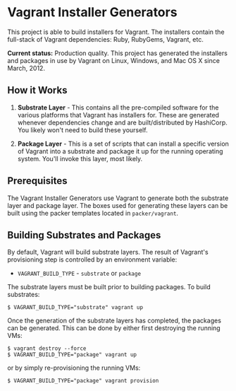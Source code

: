 # Vagrant Installer Generators

This project is able to build installers for Vagrant. The installers
contain the full-stack of Vagrant dependencies: Ruby, RubyGems, Vagrant,
etc.

**Current status:** Production quality. This project has generated the
installers and packages in use by Vagrant on Linux, Windows, and Mac OS X
since March, 2012.

## How it Works

1. **Substrate Layer** - This contains all the pre-compiled software
  for the various platforms that Vagrant has installers for. These are
  generated whenever dependencies change and are built/distributed by
  HashiCorp. You likely won't need to build these yourself.

2. **Package Layer** - This is a set of scripts that can install a
  specific version of Vagrant into a substrate and package it up for
  the running operating system. You'll invoke this layer, most likely.

## Prerequisites

The Vagrant Installer Generators use Vagrant to generate both the
substrate layer and package layer. The boxes used for generating
these layers can be built using the packer templates located in
`packer/vagrant`.

## Building Substrates and Packages

By default, Vagrant will build substrate layers. The result of Vagrant's
provisioning step is controlled by an environment variable:

* `VAGRANT_BUILD_TYPE` - `substrate` or `package`

The substrate layers must be built prior to building packages. To
build substrates:

```
$ VAGRANT_BUILD_TYPE="substrate" vagrant up
```

Once the generation of the substrate layers has completed, the
packages can be generated. This can be done by either first destroying
the running VMs:

```
$ vagrant destroy --force
$ VAGRANT_BUILD_TYPE="package" vagrant up
```

or by simply re-provisioning the running VMs:

```
$ VAGRANT_BUILD_TYPE="package" vagrant provision
```